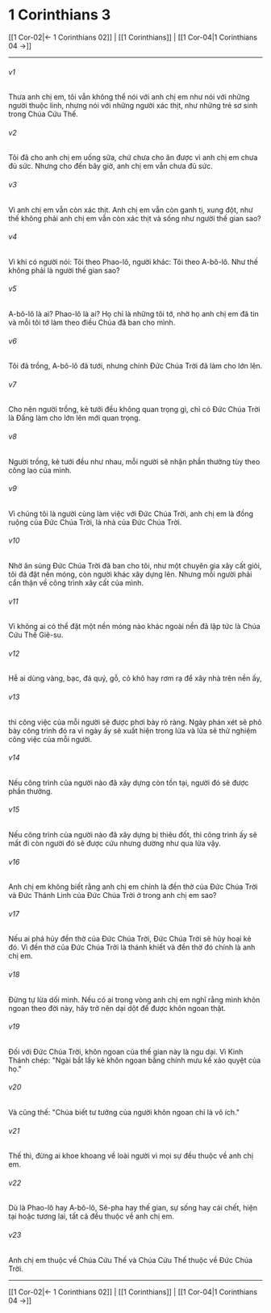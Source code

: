 # 1 Corinthians 3

[[1 Cor-02|← 1 Corinthians 02]] | [[1 Corinthians]] | [[1 Cor-04|1 Corinthians 04 →]]
***



###### v1 
Thưa anh chị em, tôi vẫn không thể nói với anh chị em như nói với những người thuộc linh, nhưng nói với những người xác thịt, như những trẻ sơ sinh trong Chúa Cứu Thế. 

###### v2 
Tôi đã cho anh chị em uống sữa, chứ chưa cho ăn được vì anh chị em chưa đủ sức. Nhưng cho đến bây giờ, anh chị em vẫn chưa đủ sức. 

###### v3 
Vì anh chị em vẫn còn xác thịt. Anh chị em vẫn còn ganh tị, xung đột, như thế không phải anh chị em vẫn còn xác thịt và sống như người thế gian sao? 

###### v4 
Vì khi có người nói: Tôi theo Phao-lô, người khác: Tôi theo A-bô-lô. Như thế không phải là người thế gian sao? 

###### v5 
A-bô-lô là ai? Phao-lô là ai? Họ chỉ là những tôi tớ, nhờ họ anh chị em đã tin và mỗi tôi tớ làm theo điều Chúa đã ban cho mình. 

###### v6 
Tôi đã trồng, A-bô-lô đã tưới, nhưng chính Đức Chúa Trời đã làm cho lớn lên. 

###### v7 
Cho nên người trồng, kẻ tưới đều không quan trọng gì, chỉ có Đức Chúa Trời là Đấng làm cho lớn lên mới quan trọng. 

###### v8 
Người trồng, kẻ tưới đều như nhau, mỗi người sẽ nhận phần thưởng tùy theo công lao của mình. 

###### v9 
Vì chúng tôi là người cùng làm việc với Đức Chúa Trời, anh chị em là đồng ruộng của Đức Chúa Trời, là nhà của Đức Chúa Trời. 

###### v10 
Nhờ ân sủng Đức Chúa Trời đã ban cho tôi, như một chuyên gia xây cất giỏi, tôi đã đặt nền móng, còn người khác xây dựng lên. Nhưng mỗi người phải cẩn thận về công trình xây cất của mình. 

###### v11 
Vì không ai có thể đặt một nền móng nào khác ngoài nền đã lập tức là Chúa Cứu Thế Giê-su. 

###### v12 
Hễ ai dùng vàng, bạc, đá quý, gỗ, cỏ khô hay rơm rạ để xây nhà trên nền ấy, 

###### v13 
thì công việc của mỗi người sẽ được phơi bày rõ ràng. Ngày phán xét sẽ phô bày công trình đó ra vì ngày ấy sẽ xuất hiện trong lửa và lửa sẽ thử nghiệm công việc của mỗi người. 

###### v14 
Nếu công trình của người nào đã xây dựng còn tồn tại, người đó sẽ được phần thưởng. 

###### v15 
Nếu công trình của người nào đã xây dựng bị thiêu đốt, thì công trình ấy sẽ mất đi còn người đó sẽ được cứu nhưng dường như qua lửa vậy. 

###### v16 
Anh chị em không biết rằng anh chị em chính là đền thờ của Đức Chúa Trời và Đức Thánh Linh của Đức Chúa Trời ở trong anh chị em sao? 

###### v17 
Nếu ai phá hủy đền thờ của Đức Chúa Trời, Đức Chúa Trời sẽ hủy hoại kẻ đó. Vì đền thờ của Đức Chúa Trời là thánh khiết và đền thờ đó chính là anh chị em. 

###### v18 
Đừng tự lừa dối mình. Nếu có ai trong vòng anh chị em nghĩ rằng mình khôn ngoan theo đời này, hãy trở nên dại dột để được khôn ngoan thật. 

###### v19 
Đối với Đức Chúa Trời, khôn ngoan của thế gian này là ngu dại. Vì Kinh Thánh chép: "Ngài bắt lấy kẻ khôn ngoan bằng chính mưu kế xảo quyệt của họ." 

###### v20 
Và cũng thế: "Chúa biết tư tưởng của người khôn ngoan chỉ là vô ích." 

###### v21 
Thế thì, đừng ai khoe khoang về loài người vì mọi sự đều thuộc về anh chị em. 

###### v22 
Dù là Phao-lô hay A-bô-lô, Sê-pha hay thế gian, sự sống hay cái chết, hiện tại hoặc tương lai, tất cả đều thuộc về anh chị em. 

###### v23 
Anh chị em thuộc về Chúa Cứu Thế và Chúa Cứu Thế thuộc về Đức Chúa Trời.

***
[[1 Cor-02|← 1 Corinthians 02]] | [[1 Corinthians]] | [[1 Cor-04|1 Corinthians 04 →]]
